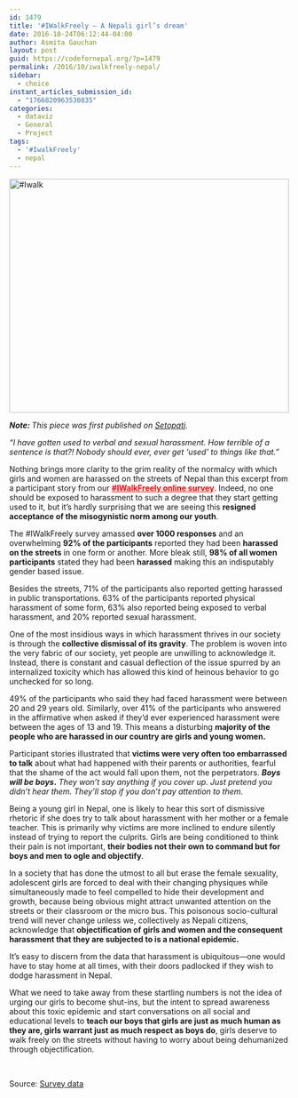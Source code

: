 ```yaml
---
id: 1479
title: '#IWalkFreely – A Nepali girl’s dream'
date: 2016-10-24T06:12:44-04:00
author: Asmita Gauchan
layout: post
guid: https://codefornepal.org/?p=1479
permalink: /2016/10/iwalkfreely-nepal/
sidebar:
  - choice
instant_articles_submission_id:
  - "1766820963530835"
categories:
  - dataviz
  - General
  - Project
tags:
  - '#IwalkFreely'
  - nepal
---
```

[<img class="alignnone size-full wp-image-1397" src="https://codefornepal.org/wp-content/uploads/2016/08/Screen-Shot-2016-08-04-at-9.53.05-AM.png" alt="#Iwalk" width="100%" height="421" srcset="https://codefornepal.org/wp-content/uploads/2016/08/Screen-Shot-2016-08-04-at-9.53.05-AM.png 613w, https://codefornepal.org/wp-content/uploads/2016/08/Screen-Shot-2016-08-04-at-9.53.05-AM-300x206.png 300w" sizes="(max-width: 613px) 100vw, 613px" />](https://codefornepal.org/wp-content/uploads/2016/08/Screen-Shot-2016-08-04-at-9.53.05-AM.png)

_<span style="font-weight: 400;"><strong>Note: </strong>This piece was first published on <a href="http://setopati.net/opinion/17632/#IWalkFreely/">Setopati</a>. </span>_

_<span style="font-weight: 400;">“</span><span style="font-weight: 400;">I have gotten used to verbal and sexual harassment. How terrible of a sentence is that?! Nobody should ever, ever get ‘used’ to things like that.</span>_<span style="font-weight: 400;"><em>”</em> </span>

<span style="font-weight: 400;">Nothing brings more clarity to the grim reality of the normalcy with which girls and women are harassed on the streets of Nepal than this excerpt from a participant story from our <span style="color: #ff0000;"><strong><a style="color: #ff0000;" href="https://docs.google.com/forms/d/e/1FAIpQLSfK52N4efRF4yDZAwgfHP9bIunfvE1uru1wYd2K0U5Sfe_EGA/viewform?c=0&w=1">#IWalkFreely online survey</a></strong></span>. Indeed, no one should be exposed to harassment to such a degree that they start getting used to it, but it’s hardly surprising that we are seeing this <strong>resigned acceptance of the misogynistic norm among our youth</strong>. </span>

<span style="font-weight: 400;">The #IWalkFreely survey amassed <strong>over 1000 responses</strong> and an overwhelming <strong>92% of the participants</strong> reported they had been <strong>harassed on the streets</strong> in one form or another. More bleak still, <strong>98% of all women participants</strong> stated they had been <strong>harassed</strong> making this an indisputably gender based issue. </span>

<span style="font-weight: 400;">Besides the streets, 71% of the participants also reported getting harassed in public transportations. 63% of the participants reported physical harassment of some form, 63% also reported being exposed to verbal harassment, and 20% reported sexual harassment. </span>



<span style="font-weight: 400;">One of the most insidious ways in which harassment thrives in our society is through the <strong>collective dismissal of its gravity</strong>. The problem is woven into the very fabric of our society, yet people are unwilling to acknowledge it. Instead, there is constant and casual deflection of the issue spurred by an internalized toxicity which has allowed this kind of heinous behavior to go unchecked for so long. </span>

<span style="font-weight: 400;">49% of the participants who said they had faced harassment were between 20 and 29 years old. Similarly, over 41% of the participants who answered in the affirmative when asked if they’d ever experienced harassment were between the ages of 13 and 19. This means a disturbing <strong>majority of the people who are harassed in our country are girls and young women.</strong></span>

<span style="font-weight: 400;">Participant stories illustrated that <strong>victims were very often too embarrassed to talk</strong> about what had happened with their parents or authorities, fearful that the shame of the act would fall upon them, not the perpetrators. </span>**_Boys will be boys_**<span style="font-weight: 400;"><strong>.</strong> </span>_<span style="font-weight: 400;">They won’t say anything if you cover up. Just pretend you didn’t hear them. They’ll stop if you don’t pay attention to them. </span>_

<span style="font-weight: 400;">Being a young girl in Nepal, one is likely to hear this sort of dismissive rhetoric if she does try to talk about harassment with her mother or a female teacher. This is primarily why victims are more inclined to endure silently instead of trying to report the culprits. Girls are being conditioned to think their pain is not important, <strong>their bodies not their own to command but for boys and men to ogle and objectify</strong>. </span>

<span style="font-weight: 400;">In a society that has done the utmost to all but erase the female sexuality, adolescent girls are forced to deal with their changing physiques while simultaneously made to feel compelled to hide their development and growth, because being obvious might attract unwanted attention on the streets or their classroom or the micro bus. This poisonous socio-cultural trend will never change unless we, collectively as Nepali citizens, acknowledge that <strong>objectification of girls and women and the consequent harassment that they are subjected to is a national epidemic.</strong>  </span><span style="font-weight: 400;"> </span>

<span style="font-weight: 400;">It’s easy to discern from the data that harassment is ubiquitous—one would have to stay home at all times, with their doors padlocked if they wish to dodge harassment in Nepal. </span>

<span style="font-weight: 400;">What we need to take away from these startling numbers is not the idea of urging our girls to become shut-ins, but the intent to spread awareness about this toxic epidemic and start conversations on all social and educational levels to <strong>teach our boys that girls are just as much human as they are, girls warrant just as much respect as boys do</strong>, girls deserve to walk freely on the streets without having to worry about being dehumanized through objectification.</span>

&nbsp;

Source: [Survey data](https://docs.google.com/spreadsheets/d/1NycBvZleT-t_os3bIETpNqIGJx1VH2a8xBywBRi2J1U/edit?usp=sharing)